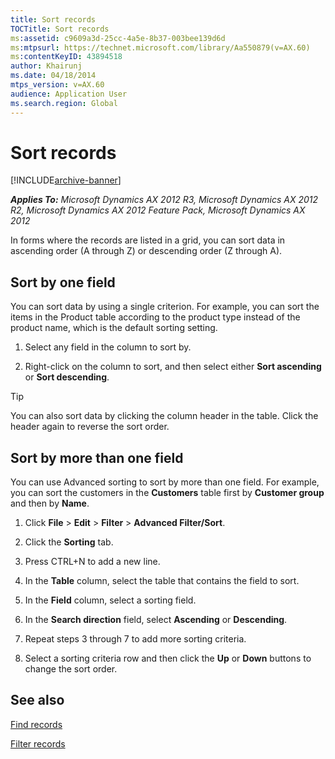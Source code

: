 ```yaml
---
title: Sort records
TOCTitle: Sort records
ms:assetid: c9609a3d-25cc-4a5e-8b37-003bee139d6d
ms:mtpsurl: https://technet.microsoft.com/library/Aa550879(v=AX.60)
ms:contentKeyID: 43894518
author: Khairunj
ms.date: 04/18/2014
mtps_version: v=AX.60
audience: Application User
ms.search.region: Global
---
```


# Sort records 


[!INCLUDE[archive-banner](includes/archive-banner.md)]


_**Applies To:** Microsoft Dynamics AX 2012 R3, Microsoft Dynamics AX 2012 R2, Microsoft Dynamics AX 2012 Feature Pack, Microsoft Dynamics AX 2012_

In forms where the records are listed in a grid, you can sort data in ascending order (A through Z) or descending order (Z through A).

## Sort by one field

You can sort data by using a single criterion. For example, you can sort the items in the Product table according to the product type instead of the product name, which is the default sorting setting.

1.  Select any field in the column to sort by.

2.  Right-click on the column to sort, and then select either **Sort ascending** or **Sort descending**.


> [!TIP]
> <P>You can also sort data by clicking the column header in the table. Click the header again to reverse the sort order.</P>



## Sort by more than one field

You can use Advanced sorting to sort by more than one field. For example, you can sort the customers in the **Customers** table first by **Customer group** and then by **Name**.

1.  Click **File** \> **Edit** \> **Filter** \> **Advanced Filter/Sort**.

2.  Click the **Sorting** tab.

3.  Press CTRL+N to add a new line.

4.  In the **Table** column, select the table that contains the field to sort.

5.  In the **Field** column, select a sorting field.

6.  In the **Search direction** field, select **Ascending** or **Descending**.

7.  Repeat steps 3 through 7 to add more sorting criteria.

8.  Select a sorting criteria row and then click the **Up** or **Down** buttons to change the sort order.

## See also

[Find records](find-records.md)

[Filter records](filter-records.md)

  


